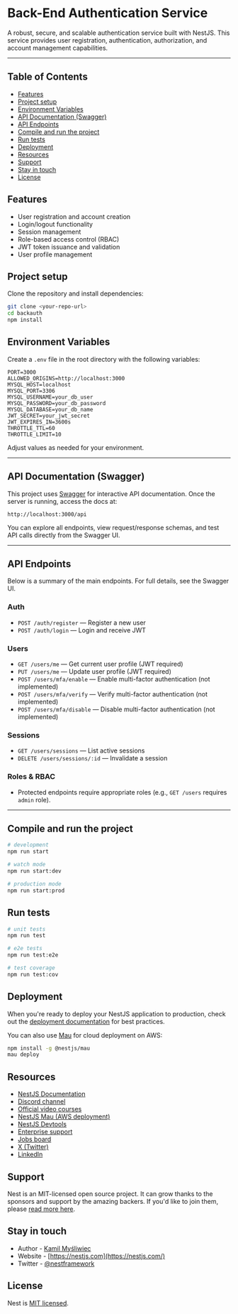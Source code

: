 # Back-End Authentication Service

A robust, secure, and scalable authentication service built with NestJS. This service provides user registration, authentication, authorization, and account management capabilities.

---

## Table of Contents

- [Features](#features)
- [Project setup](#project-setup)
- [Environment Variables](#environment-variables)
- [API Documentation (Swagger)](#api-documentation-swagger)
- [API Endpoints](#api-endpoints)
- [Compile and run the project](#compile-and-run-the-project)
- [Run tests](#run-tests)
- [Deployment](#deployment)
- [Resources](#resources)
- [Support](#support)
- [Stay in touch](#stay-in-touch)
- [License](#license)



## Features

- User registration and account creation
- Login/logout functionality
- Session management
- Role-based access control (RBAC)
- JWT token issuance and validation
- User profile management



## Project setup

Clone the repository and install dependencies:

```bash
git clone <your-repo-url>
cd backauth
npm install
```


## Environment Variables

Create a `.env` file in the root directory with the following variables:

```
PORT=3000
ALLOWED_ORIGINS=http://localhost:3000
MYSQL_HOST=localhost
MYSQL_PORT=3306
MYSQL_USERNAME=your_db_user
MYSQL_PASSWORD=your_db_password
MYSQL_DATABASE=your_db_name
JWT_SECRET=your_jwt_secret
JWT_EXPIRES_IN=3600s
THROTTLE_TTL=60
THROTTLE_LIMIT=10
```

Adjust values as needed for your environment.

---

## API Documentation (Swagger)

This project uses [Swagger](https://swagger.io/) for interactive API documentation. Once the server is running, access the docs at:

```
http://localhost:3000/api
```

You can explore all endpoints, view request/response schemas, and test API calls directly from the Swagger UI.

---

## API Endpoints

Below is a summary of the main endpoints. For full details, see the Swagger UI.

### Auth

- `POST /auth/register` — Register a new user
- `POST /auth/login` — Login and receive JWT

### Users

- `GET /users/me` — Get current user profile (JWT required)
- `PUT /users/me` — Update user profile (JWT required)
- `POST /users/mfa/enable` — Enable multi-factor authentication (not implemented)
- `POST /users/mfa/verify` — Verify multi-factor authentication (not implemented)
- `POST /users/mfa/disable` — Disable multi-factor authentication (not implemented)

### Sessions

- `GET /users/sessions` — List active sessions
- `DELETE /users/sessions/:id` — Invalidate a session

### Roles & RBAC

- Protected endpoints require appropriate roles (e.g., `GET /users` requires `admin` role).

---


## Compile and run the project

```bash
# development
npm run start

# watch mode
npm run start:dev

# production mode
npm run start:prod
```


## Run tests

```bash
# unit tests
npm run test

# e2e tests
npm run test:e2e

# test coverage
npm run test:cov
```


## Deployment

When you're ready to deploy your NestJS application to production, check out the [deployment documentation](https://docs.nestjs.com/deployment) for best practices.

You can also use [Mau](https://mau.nestjs.com) for cloud deployment on AWS:

```bash
npm install -g @nestjs/mau
mau deploy
```


## Resources

- [NestJS Documentation](https://docs.nestjs.com)
- [Discord channel](https://discord.gg/G7Qnnhy)
- [Official video courses](https://courses.nestjs.com/)
- [NestJS Mau (AWS deployment)](https://mau.nestjs.com)
- [NestJS Devtools](https://devtools.nestjs.com)
- [Enterprise support](https://enterprise.nestjs.com)
- [Jobs board](https://jobs.nestjs.com)
- [X (Twitter)](https://x.com/nestframework)
- [LinkedIn](https://linkedin.com/company/nestjs)


## Support

Nest is an MIT-licensed open source project. It can grow thanks to the sponsors and support by the amazing backers. If you'd like to join them, please [read more here](https://docs.nestjs.com/support).


## Stay in touch

- Author - [Kamil Myśliwiec](https://twitter.com/kammysliwiec)
- Website - [https://nestjs.com](https://nestjs.com/)
- Twitter - [@nestframework](https://twitter.com/nestframework)


## License

Nest is [MIT licensed](https://github.com/nestjs/nest/blob/master/LICENSE).
